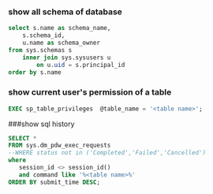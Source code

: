 ### show all schema of database
```SQL
select s.name as schema_name, 
    s.schema_id,
    u.name as schema_owner
from sys.schemas s
    inner join sys.sysusers u
        on u.uid = s.principal_id
order by s.name
```
### show current user's permission of a table
```SQL
EXEC sp_table_privileges  @table_name = '<table name>';
```

###show sql history
```SQL
SELECT *
FROM sys.dm_pdw_exec_requests
--WHERE status not in ('Completed','Failed','Cancelled')
where
   session_id <> session_id()
   and command like '%<table name>%'
ORDER BY submit_time DESC;
```
